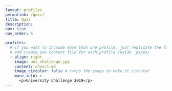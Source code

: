 ```yaml
---
layout: profiles
permalink: /quiz/
title: Quiz
description:
nav: true
nav_order: 5

profiles:
  # if you want to include more than one profile, just replicate the following block
  # and create one content file for each profile inside _pages/
  - align: right
    image: uni_challenge.jpg
    content: chess1.md
    image_circular: false # crops the image to make it circular
    more_info: >
      <p>University Challenge 2019</p>
---
```

